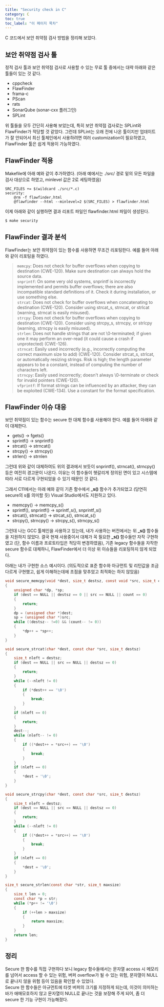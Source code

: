 ```yaml
---
title: "Security check in C"
category: C
toc: true
toc_label: "이 페이지 목차"
---
```


C 코드에서 보안 취약점 검사 방법을 정리해 보았다.

## 보안 취약점 검사 툴
정적 검사 툴과 보안 취약점 검사로 사용할 수 있는 무료 툴 중에서는 대략 아래와 같은 툴들이 있는 것 같다.
  * cppcheck
  * FlawFinder
  * frama-c
  * PScan
  * rats
  * SonarQube (sonar-cxx 플러그인)
  * SPLint

위 툴들을 모두 간단히 사용해 보았는데, 특히 보안 취약점 검사로는 SPLint와 FlawFinder가 적당할 것 같았다. 그런데 SPLint는 오래 전에 나온 툴이지만 업데이트가 잘 안되어서 최신 툴체인에서 사용하려면 여러 customization이 필요하였고, FlawFinder 툴은 쉽게 적용이 가능하였다.  

## FlawFinder 적용
Makefile에 아래 예와 같이 추가하였다. (아래 예에서는 ./src/ 경로 밑의 모든 파일을 검사 대상으로 하였고, minlevel 값은 2로 세팅하였음)
```make
SRC_FILES += $(wildcard ./src/*.c)
security:
    @rm -f flawfinder.html
    @flawfinder --html --minlevel=2 $(SRC_FILES) > flawfinder.html
 ```

이제 아래와 같이 실행하면 결과 리포트 파일인 flawfinder.html 파일이 생성된다.
```bash
$ make security
```

## FlawFinder 결과 분석
FlawFinder는 보안 취약점이 있는 함수를 사용하면 무조건 리포팅한다. 예를 들어 아래와 같이 리포팅을 하였다.
>`memcpy`: Does not check for buffer overflows when copying to destination (CWE-120). Make sure destination can always hold the source data.  
`snprintf`: On some very old systems, snprintf is incorrectly implemented and permits buffer overflows; there are also incompatible standard definitions of it. Check it during installation, or use something else.  
`strcat`: Does not check for buffer overflows when concatenating to destination (CWE-120). Consider using strcat_s, strncat, or strlcat (warning, strncat is easily misused).  
`strcpy`: Does not check for buffer overflows when copying to destination (CWE-120). Consider using strcpy_s, strncpy, or strlcpy (warning, strncpy is easily misused).  
`strlen`: Does not handle strings that are not \0-terminated; if given one it may perform an over-read (it could cause a crash if unprotected) (CWE-126).  
`strncat`: Easily used incorrectly (e.g., incorrectly computing the correct maximum size to add) (CWE-120). Consider strcat_s, strlcat, or automatically resizing strings. Risk is high; the length parameter appears to be a constant, instead of computing the number of characters left.  
`strncpy`: Easily used incorrectly; doesn't always \0-terminate or check for invalid pointers (CWE-120).  
`vfprintf`: If format strings can be influenced by an attacker, they can be exploited (CWE-134). Use a constant for the format specification.

## FlawFinder 이슈 대응
보안 취약점이 있는 함수는 secure 한 대체 함수를 사용해야 한다. 예를 들어 아래와 같이 대체한다.
  * gets() -> fgets()
  * sprintf() -> snprintf()
  * strcat() -> strncat()
  * strcpy() -> strncpy()
  * strlen() -> strnlen

그런데 위와 같이 대체하여도 위의 결과에서 보듯이 snprintf(), strncat(), strncpy() 등은 여전히 경고문이 나온다. 이유는 이 함수들이 헷갈리게 정의된 면이 있고 시스템에 따라 서로 다르게 구현되었을 수 있기 때문인 것 같다.

그래서 C11에서는 아래 예와 같이 기존 함수에서 **_s()** 함수가 추가되었고 (당연히 secure의 s를 의미할 듯) Visual Studio에서도 지원하고 있다.
  * memcpy() -> memcpy_s()
  * sprintf(), snprintf() -> sprintf_s(), snprintf_s()
  * strcat(), strncat() -> strcat_s(), strncat_s()
  * strcpy(), strncpy() -> strcpy_s(), strncpy_s()

그런데 나는 GCC 툴체인을 사용하고 있는데, 내가 사용하는 버전에서는 위 **_s()** 함수들을 지원하지 않았다. 결국 현재 사용중이서 대체가 꼭 필요한 **_s()** 함수들만 자작 구현하였고 (단, 함수 이름과 프로토타입은 적당히 변경하였음), 기존 legacy 함수들을 자작한 secure 함수로 대체하니, FlawFinder에서 더 이상 위 이슈들을 리포팅하지 않게 되었다.

아래는 내가 구현한 소스 예시이다. (의도적으로 표준 함수와 아규먼트 및 리턴값을 조금 다르게 구현했고, 쉽게 이해하는데에 초점을 맞추었고 최적화는 하지 않았음)
```c
void secure_memcpy(void *dest, size_t destsz, const void *src, size_t count)
{
    unsigned char *dp, *sp;
    if (dest == NULL || destsz == 0 || src == NULL || count == 0)
    {
        return;
    }
    dp = (unsigned char *)dest;
    sp = (unsigned char *)src;
    while ((destsz-- !=0) && (count-- != 0))
    {
        *dp++ = *sp++;
    }
}

void secure_strcat(char *dest, const char *src, size_t destsz)
{
    size_t nleft = destsz;
    if (dest == NULL || src == NULL || destsz == 0)
    {
        return;
    }
    while (--nleft != 0)
    {
        if (*dest++ == '\0')
        {
            break;
        }
    }
    if (nleft == 0)
    {
        return;
    }
    dest--;
    while (nleft-- != 0)
    {
        if ((*dest++ = *src++) == '\0')
        {
            break;
        }
    }
    if (nleft == 0)
    {
        *dest = '\0';
    }
}

void secure_strcpy(char *dest, const char *src, size_t destsz)
{
    size_t nleft = destsz;
    if (dest == NULL || src == NULL || destsz == 0)
    {
        return;
    }
    while (--nleft != 0)
    {
        if ((*dest++ = *src++) == '\0')
        {
            break;
        }
    }
    if (nleft == 0)
    {
        *dest = '\0';
    }
}

size_t secure_strlen(const char *str, size_t maxsize)
{
    size_t len = 0;
    const char *p = str;
    while (*p++ != '\0')
    {
        if (++len > maxsize)
        {
            return maxsize;
        }
    }
    return len;
}
```

## 정리
Secure 한 함수를 직접 구현하다 보니 legacy 함수들에서는 문자열 access 시 메모리를 넘어서 access 할 수 있는 위험, 버퍼 overflow가 될 수 있는 위험, 문자열이 NULL로 끝나지 않을 위험 등이 있음을 확인할 수 있었다.  
Secure 한 함수들은 아규먼트에 타겟 버퍼의 크기를 지정하게 되는데, 이것이 의미하는 바가 애매모호하지 않고 문자열이 NULL로 끝나는 것을 보장해 주게 되어, 좀 더 secure 한 기능 구현이 가능해졌다.
